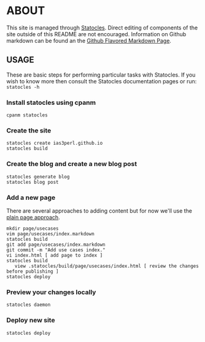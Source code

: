 # ABOUT

This site is managed through [Statocles](https://metacpan.org/pod/Statocles). Direct editing of components of the site outside of this README are not encouraged. Information on Github markdown can be found an the [Github Flavored Markdown Page](https://help.github.com/articles/github-flavored-markdown/).

## USAGE

These are basic steps for performing particular tasks with Statocles. If you wish to know more then consult the Statocles documentation pages or run: ```statocles -h```

### Install statocles using cpanm
```
cpanm statocles
```

### Create the site

```
statocles create ias3perl.github.io
statocles build
```

### Create the blog and create a new blog post

```
statocles generate blog
statocles blog post 
```

### Add a new page
There are several approaches to adding content but for now we'll use the [plain page approach]().
```
mkdir page/usecases
vim page/usecases/index.markdown
statocles build
git add page/usecases/index.markdown
git commit -m "Add use cases index."
vi index.html [ add page to index ]
statocles build
   view .statocles/build/page/usecases/index.html [ review the changes before publishing ]
statocles deploy
```

### Preview your changes locally
```
statocles daemon
```

### Deploy new site
```
statocles deploy
```
